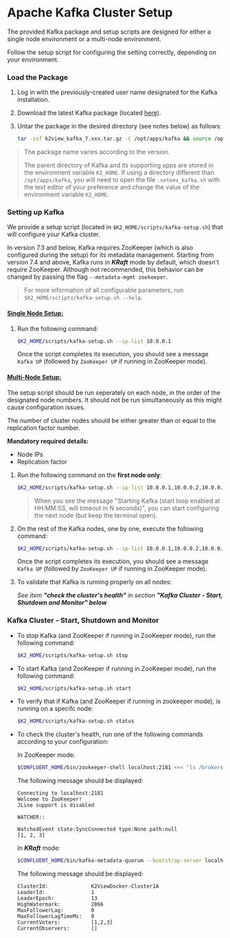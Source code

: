 # Apache Kafka Cluster Setup

The provided Kafka package and setup scripts are designed for either a single node environment or a multi-node environment.

Follow the setup script for configuring the setting correctly, depending on your environment.


### Load the Package 

1. Log in with the previously-created user name designated for the Kafka installation.

2. Download the latest Kafka package (located [here](https://owncloud-bkp2.s3.amazonaws.com/adminoc/fabricint/latest+version/K+7.6/k2view_kafka_7.6.1.tar.gz)).

3. Untar the package in the desired directory (see notes below) as follows:

    ~~~bash
    tar -zxf k2view_kafka_7.xxx.tar.gz -C /opt/apps/kafka && source /opt/apps/kafka/.setenv_kafka.sh
    ~~~

<blockquote>
The package name varies according to the version.

The parent directory of Kafka and its supporting apps are stored in the environment variable `K2_HOME`. If using a directory different than `/opt/apps/kafka`, you will need to open the file `.setenv_kafka.sh` with the text editor of your preference and change the value of the environment variable `K2_HOME`.
</blockquote>


### Setting up Kafka

We provide a setup script (located in `$K2_HOME/scripts/kafka-setup.sh`) that will configure your Kafka cluster.

In version 7.3 and below, Kafka requires ZooKeeper (which is also configured during the setup) for its metadata management. Starting from version 7.4 and above, Kafka runs in ***KRaft*** mode by default, which doesn't require ZooKeeper. Although not recommended, this behavior can be changed by passing the flag `--metadata-mgmt zookeeper`.

> For more information of all configurable parameters, run `$K2_HOME/scripts/kafka-setup.sh --help`.


#### <u>Single Node Setup:</u>


1. Run the following command:

    ~~~bash
    $K2_HOME/scripts/kafka-setup.sh --ip-list 10.0.0.1
    ~~~

    Once the script completes its execution, you should see a message `Kafka UP` (followed by `ZooKeeper UP` if running in ZooKeeper mode).


#### <u>Multi-Node Setup:</u>

The setup script should be run seperately on each node, in the order of the designated node numbers. It should not be run simultaneously as this might cause configuration issues.

The number of cluster nodes should be either greater than or equal to the replication factor number.

**Mandatory required details:**
* Node IPs
* Replication factor

1. Run the following command on the **first node only**:

    ~~~bash
    $K2_HOME/scripts/kafka-setup.sh --ip-list 10.0.0.1,10.0.0.2,10.0.0.3  --replication-factor 3 --start-kafka-loop
    ~~~

    > When you see the message "Starting Kafka (start loop enabled at HH:MM:SS, will timeout in N seconds)", you can start configuring the next node (but keep the terminal open).


2. On the rest of the Kafka nodes, one by one, execute the following command:

    ~~~bash
    $K2_HOME/scripts/kafka-setup.sh --ip-list 10.0.0.1,10.0.0.2,10.0.0.3  --replication-factor 3
    ~~~

    Once the script completes its execution, you should see a message `Kafka UP` (followed by `ZooKeeper UP` if running in ZooKeeper mode).

3. To validate that Kafka is running properly on all nodes:

    *See item **"check the cluster's health"** in section **"Kafka Cluster - Start, Shutdown and Monitor" below***

### Kafka Cluster - Start, Shutdown and Monitor

* To stop Kafka (and ZooKeeper if running in ZooKeeper mode), run the following command:

    ~~~bash
    $K2_HOME/scripts/kafka-setup.sh stop
    ~~~

* To start Kafka (and ZooKeeper if running in ZooKeeper mode), run the following command:

    ~~~bash
    $K2_HOME/scripts/kafka-setup.sh start
    ~~~

* To verify that if Kafka (and ZooKeeper if running in zookeeper mode), is running on a specifc node:

    ~~~bash
    $K2_HOME/scripts/kafka-setup.sh status
    ~~~

* To check the cluster's health, run one of the following commands according to your configuration:

    In ZooKeeper mode:
    ~~~bash
    $CONFLUENT_HOME/bin/zookeeper-shell localhost:2181 <<< "ls /brokers/ids"
    ~~~

    The following message should be displayed:
    ~~~
    Connecting to localhost:2181
    Welcome to ZooKeeper!
    JLine support is disabled

    WATCHER::

    WatchedEvent state:SyncConnected type:None path:null
    [1, 2, 3]
    ~~~

    In ***KRaft*** mode:
    ~~~bash
    $CONFLUENT_HOME/bin/kafka-metadata-quorum --bootstrap-server localhost:9093 describe --status
    ~~~

    The following message should be displayed:
    ~~~
    ClusterId:              K2ViewDocker-Cluster1A
    LeaderId:               1
    LeaderEpoch:            13
    HighWatermark:          2866
    MaxFollowerLag:         0
    MaxFollowerLagTimeMs:   0
    CurrentVoters:          [1,2,3]
    CurrentObservers:       []
    ~~~
